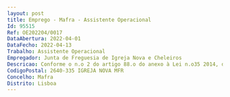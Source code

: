 ```yaml
--- 
layout: post
title: Emprego - Mafra - Assistente Operacional
Id: 95515
Ref: OE202204/0017
DataAbertura: 2022-04-01
DataFecho: 2022-04-13
Trabalho: Assistente Operacional
Empregador: Junta de Freguesia de Igreja Nova e Cheleiros
Descricao: Conforme o n.o 2 do artigo 88.o do anexo à Lei n.o35 2014, de 20 de junho, nomeadamente  Execução de diversas tarefas de cariz operacionaldesignadamente, ao nível dos trabalhos diversos de apoio às várias áreas operacionais, de acordo com aárea especifica do procedimento.
CodigoPostal: 2640-335 IGREJA NOVA MFR
Concelho: Mafra
Distrito: Lisboa
--- 
```

